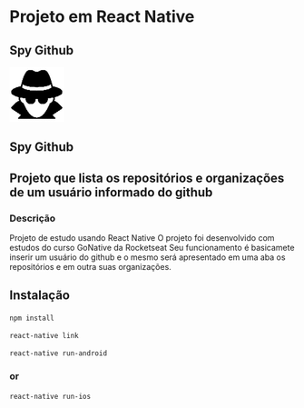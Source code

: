 # Projeto em React Native

## Spy Github
![](https://raw.githubusercontent.com/andrejp09/spy-github/master/img/apresentacao.png)


## Spy Github

## Projeto que lista os repositórios e organizações de um usuário informado do github

### Descrição
Projeto de estudo usando React Native 
O projeto foi desenvolvido com estudos do curso GoNative da Rocketseat 
Seu funcionamento é basicamete inserir um usuário do github e o mesmo será apresentado em uma aba os repositórios e em outra suas organizações.

## Instalação
`npm install`

`react-native link` 

`react-native run-android` 
### or 
`react-native run-ios`




